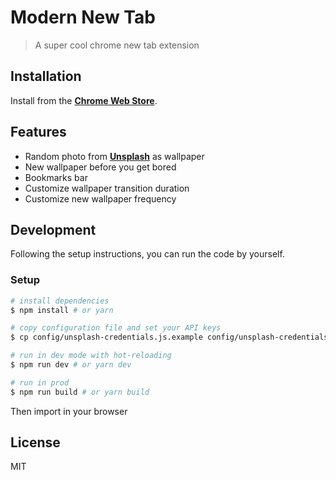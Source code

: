 # Modern New Tab

> A super cool chrome new tab extension

## Installation

Install from the **[Chrome Web Store](https://chrome.google.com/webstore/detail/modern-new-tab/cfcfdcmfidkkggcbmmedebfjmdmjpckk)**.

## Features

* Random photo from **[Unsplash](https://unsplash.com/?utm_source=modern_new_tab&utm_medium=referral)** as wallpaper
* New wallpaper before you get bored
* Bookmarks bar
* Customize wallpaper transition duration
* Customize new wallpaper frequency

## Development

Following the setup instructions, you can run the code by yourself.

### Setup

```bash
# install dependencies
$ npm install # or yarn

# copy configuration file and set your API keys
$ cp config/unsplash-credentials.js.example config/unsplash-credentials.js

# run in dev mode with hot-reloading
$ npm run dev # or yarn dev

# run in prod
$ npm run build # or yarn build
```

Then import in your browser

## License

MIT
